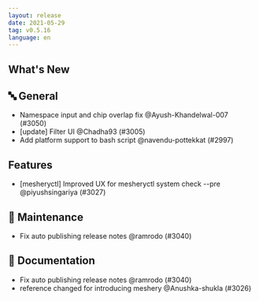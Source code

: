```yaml
---
layout: release
date: 2021-05-29
tag: v0.5.16
language: en
---
```


## What's New

## 🔤 General

- Namespace input and chip overlap fix @Ayush-Khandelwal-007 (#3050)
- [update] Filter UI @Chadha93 (#3005)
- Add platform support to bash script @navendu-pottekkat (#2997)

## Features
- [mesheryctl] Improved UX for mesheryctl system check --pre @piyushsingariya (#3027)

## 🧰 Maintenance

- Fix auto publishing release notes @ramrodo (#3040)

## 📖 Documentation
- Fix auto publishing release notes @ramrodo (#3040)
- reference changed for introducing meshery @Anushka-shukla (#3026)